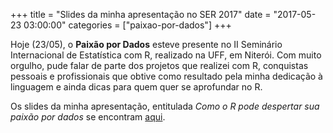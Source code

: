 +++
title = "Slides da minha apresentação no SER 2017"
date = "2017-05-23 03:00:00"
categories = ["paixao-por-dados"]
+++

<article class="blog-post">
<p>
Hoje (23/05), o <strong>Paixão por Dados</strong> esteve presente no II
Seminário Internacional de Estatística com R, realizado na UFF, em
Niterói. Com muito orgulho, pude falar de parte dos projetos que
realizei com R, conquistas pessoais e profissionais que obtive como
resultado pela minha dedicação à linguagem e ainda dicas para quem quer
se aprofundar no R.
</p>
<p>
Os slides da minha apresentação, entitulada <em>Como o R pode despertar
sua paixão por dados</em> se encontram
<a href="https://www.slideshare.net/sillastg/como-o-r-pode-despertar-sua-paixo-por-dados">aqui</a>.
</p>
</article>

